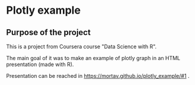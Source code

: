 # Plotly example

## Purpose of the project

This is a project from Coursera course "Data Science with R".

The main goal of it was to make an example of plotly graph in an HTML presentation (made with R).

Presentation can be reached in https://mortav.github.io/plotly_example/#1 .
